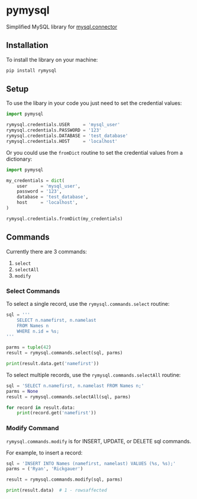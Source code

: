 # pymysql

Simplified MySQL library for [mysql.connector](https://dev.mysql.com/doc/connector-python/en/)


## Installation

To install the library on your machine:

```bash
pip install rymysql
```


## Setup

To use the libary in your code you just need to set the credential values:

```py
import pymysql

rymysql.credentials.USER     = 'mysql_user'
rymysql.credentials.PASSWORD = '123'
rymysql.credentials.DATABASE = 'test_database'
rymysql.credentials.HOST     = 'localhost'
```

Or you could use the `fromDict` routine to set the credential values from a dictionary:


```py
import pymysql

my_credentials = dict(
    user     = 'mysql_user',
    password = '123',
    database = 'test_database',
    host     = 'localhost',
)

rymysql.credentials.fromDict(my_credentials)
```


## Commands


Currently there are 3 commands:
  1. `select`
  1. `selectAll`
  1. `modify`


### Select Commands


To select a single record, use the `rymysql.commands.select` routine:

```py
sql = '''
    SELECT n.namefirst, n.namelast 
    FROM Names n  
    WHERE n.id = %s;
'''

parms = tuple(42)
result = rymysql.commands.select(sql, parms)

print(result.data.get('namefirst'))
```

To select multiple records, use the `rymysql.commands.selectAll` routine:

```py
sql = 'SELECT n.namefirst, n.namelast FROM Names n;'
parms = None
result = rymysql.commands.selectAll(sql, parms)

for record in result.data:
    print(record.get('namefirst'))
```

### Modify Command

`rymysql.commands.modify` is for INSERT, UPDATE, or DELETE sql commands.


For example, to insert a record:


```py
sql = 'INSERT INTO Names (namefirst, namelast) VALUES (%s, %s);'
parms = ('Ryan', 'Rickgauer')

result = rymysql.commands.modify(sql, parms)

print(result.data)  # 1 - rowsaffected
```
